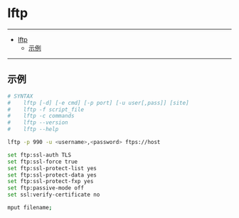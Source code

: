 # lftp

------

- [lftp](#lftp)
  - [示例](#示例)

------

## 示例

``` sh
# SYNTAX
#    lftp [-d] [-e cmd] [-p port] [-u user[,pass]] [site]
#    lftp -f script_file
#    lftp -c commands
#    lftp --version
#    lftp --help

lftp -p 990 -u <username>,<password> ftps://host

set ftp:ssl-auth TLS 
set ftp:ssl-force true 
set ftp:ssl-protect-list yes 
set ftp:ssl-protect-data yes 
set ftp:ssl-protect-fxp yes 
set ftp:passive-mode off
set ssl:verify-certificate no  

mput filename;
```
